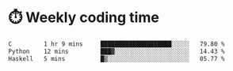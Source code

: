 
# :stopwatch: Weekly coding time
<!--START_SECTION:waka-->

```txt
C         1 hr 9 mins     ████████████████████░░░░░   79.80 %
Python    12 mins         ███▓░░░░░░░░░░░░░░░░░░░░░   14.43 %
Haskell   5 mins          █▒░░░░░░░░░░░░░░░░░░░░░░░   05.77 %
```

<!--END_SECTION:waka-->


<!-- <p> <img src="https://github-readme-stats.vercel.app/api?username=cozgerest&show_icons=true&hide_border=false" />  </p> -->

